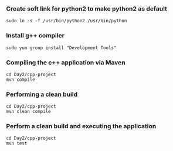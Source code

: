 ### Create soft link for python2 to make python2 as default
```
sudo ln -s -f /usr/bin/python2 /usr/bin/python
```

### Install g++ compiler
```
sudo yum group install "Development Tools"
```

### Compiling the c++ application via Maven
```
cd Day2/cpp-project
mvn compile
```

### Performing a clean build
```
cd Day2/cpp-project
mvn clean compile
```

### Perform a clean build and executing the application
```
cd Day2/cpp-project
mvn test
```
